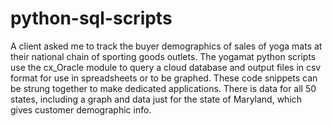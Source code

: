 # python-sql-scripts
A client asked me to track the buyer demographics of sales of yoga mats at their national chain of sporting goods outlets.   The yogamat python scripts use the cx_Oracle module to query a cloud database and output files in csv format for use in spreadsheets or to be graphed.  These code snippets can be strung together to make dedicated applications.
There is data for all 50 states, including a graph and data just for the state of Maryland, which gives customer demographic info.
